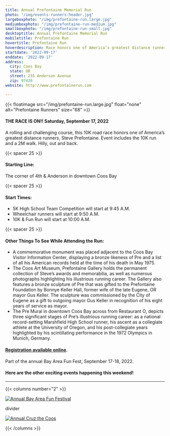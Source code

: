 ```yaml
---
title: Annual Prefontaine Memorial Run
photo: "/img/events-runners-header.jpg"
largeboxphoto: "/img/prefontaine-run.large.jpg"
mediumboxphoto: "/img/prefontaine-run-medium.jpg"
smallboxphoto: "/img/prefontaine-run-small.jpg"
desktoptitle: Annual Prefontaine Memorial Run
mobiletitle: Prefontaine Run
hovertitle: Prefontaine Run
hoverdescription: Race honors one of America’s greatest distance runners, Steve Prefontaine.
startdate: '2022-09-17'
enddate: '2022-09-17'
address:
  city: Coos Bay
  state: OR
  street: 235 Anderson Avenue
  zip: 97420
website: http://www.prefontainerun.com

---
```

{{< floatimage src="/img/prefontaine-run.large.jpg" float="none" alt="Prefontaine Runners" size="68" >}}

#### **THE RACE IS ON!! Saturday, September 17, 2022**

A rolling and challenging course, this 10K road race honors one of America’s greatest distance runners, Steve Prefontaine. Event includes the 10K run and a 2M walk. Hilly, out and back.

{{< spacer 25 >}}

#### Starting Line:

The corner of 4th & Anderson in downtown Coos Bay

{{< spacer 25 >}}

#### Start Times:

* 5K High School Team Competition will start at 9:45 A.M.
* Wheelchair runners will start at 9:50 A.M.
* 10K & Fun Run will start at 10:00 A.M.

{{< spacer 25 >}}

#### Other Things To See While Attending the Run:

* A commemorative monument was placed adjacent to the Coos Bay Visitor Information Center, displaying a bronze likeness of Pre and a list of all his American records held at the time of his death in May 1975.
* The Coos Art Museum, Prefontaine Gallery holds the permanent collection of Steve’s awards and memorabilia, as well as numerous photographs highlighting his illustrious running career. The Gallery also features a bronze sculpture of Pre that was gifted to the Prefontaine Foundation by Bonnye Keller Hall, former wife of the late Eugene, OR mayor Gus Keller. The sculpture was commissioned by the City of Eugene as a gift to outgoing mayor Gus Keller in recognition of his eight years of service as mayor.
* The Pre Mural in downtown Coos Bay across from Restaurant O, depicts three significant stages of Pre’s illustrious running career: as a national record-setting Marshfield High School runner, his ascent as a collegiate athlete at the University of Oregon, and his post-collegiate years highlighted by his scintillating performance in the 1972 Olympics in Munich, Germany.

#### [Registration available online](https://www.prefontainerun.com/run-information/application.html).

Part of the annual Bay Area Fun Fest, September 17-18, 2022.

#### Here are the other exciting events happening this weekend!

***

{{< columns number="2" >}}

[![Annual Bay Area Fun Festival](/img/bay-area-fun-festival-column.jpg)](/event/annual-bay-area-fun-festival-2020/)

divider

[![Annual Cruz the Coos](/img/cruz-the-coos-column.jpg)](/event/annual-cruz-the-coos/)

{{< /columns >}}